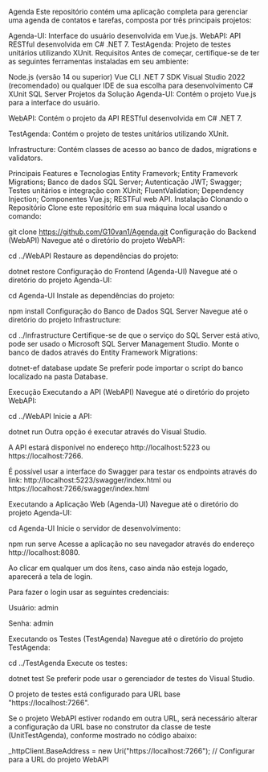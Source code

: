 Agenda
Este repositório contém uma aplicação completa para gerenciar uma agenda de contatos e tarefas, composta por três principais projetos:

Agenda-UI: Interface do usuário desenvolvida em Vue.js.
WebAPI: API RESTful desenvolvida em C# .NET 7.
TestAgenda: Projeto de testes unitários utilizando XUnit.
Requisitos
Antes de começar, certifique-se de ter as seguintes ferramentas instaladas em seu ambiente:

Node.js (versão 14 ou superior)
Vue CLI
.NET 7 SDK
Visual Studio 2022 (recomendado) ou qualquer IDE de sua escolha para desenvolvimento C#
XUnit
SQL Server
Projetos da Solução
Agenda-UI: Contém o projeto Vue.js para a interface do usuário.

WebAPI: Contém o projeto da API RESTful desenvolvida em C# .NET 7.

TestAgenda: Contém o projeto de testes unitários utilizando XUnit.

Infrastructure: Contém classes de acesso ao banco de dados, migrations e validators.

Principais Features e Tecnologias
Entity Framevork;
Entity Framevork Migrations;
Banco de dados SQL Server;
Autenticação JWT;
Swagger;
Testes unitários e integração com XUnit;
FluentValidation;
Dependency Injection;
Componentes Vue.js;
RESTFul web API.
Instalação
Clonando o Repositório
Clone este repositório em sua máquina local usando o comando:

git clone https://github.com/G10van1/Agenda.git
Configuração do Backend (WebAPI)
Navegue até o diretório do projeto WebAPI:

cd ../WebAPI
Restaure as dependências do projeto:

dotnet restore
Configuração do Frontend (Agenda-UI)
Navegue até o diretório do projeto Agenda-UI:

cd Agenda-UI
Instale as dependências do projeto:

npm install
Configuraçâo do Banco de Dados SQL Server
Navegue até o diretório do projeto Infrastructure:

cd ../Infrastructure
Certifique-se de que o serviço do SQL Server está ativo, pode ser usado o Microsoft SQL Server Management Studio. Monte o banco de dados através do Entity Framework Migrations:

dotnet-ef database update
Se preferir pode importar o script do banco localizado na pasta Database.

Execução
Executando a API (WebAPI)
Navegue até o diretório do projeto WebAPI:

cd ../WebAPI
Inicie a API:

dotnet run
Outra opção é executar através do Visual Studio.

A API estará disponível no endereço http://localhost:5223 ou https://localhost:7266.

É possível usar a interface do Swagger para testar os endpoints através do link: http://localhost:5223/swagger/index.html ou https://localhost:7266/swagger/index.html

Executando a Aplicação Web (Agenda-UI)
Navegue até o diretório do projeto Agenda-UI:

cd Agenda-UI
Inicie o servidor de desenvolvimento:

npm run serve
Acesse a aplicação no seu navegador através do endereço http://localhost:8080.

Ao clicar em qualquer um dos ítens, caso ainda não esteja logado, aparecerá a tela de login.

Para fazer o login usar as seguintes credenciais:

Usuário: admin

Senha: admin

Executando os Testes (TestAgenda)
Navegue até o diretório do projeto TestAgenda:

cd ../TestAgenda
Execute os testes:

dotnet test
Se preferir pode usar o gerenciador de testes do Visual Studio.

O projeto de testes está configurado para URL base "https://localhost:7266".

Se o projeto WebAPI estiver rodando em outra URL, será necessário alterar a configuração da URL base no construtor da classe de teste (UnitTestAgenda), conforme mostrado no código abaixo:

_httpClient.BaseAddress = new Uri("https://localhost:7266"); // Configurar para a URL do projeto WebAPI
